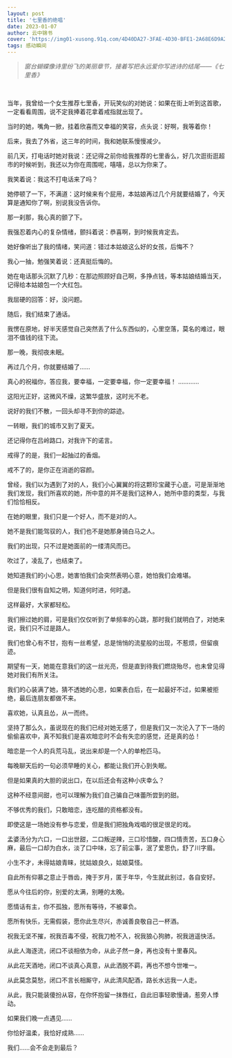 ```yaml
---
layout: post
title: '七里香的绝唱'
date: 2023-01-07
author: 云中锦书
cover: 'https://img01-xusong.91q.com/4D40DA27-3FAE-4D30-BFE1-2A68E6D9A26E.jpg'
tags: 感动瞬间
---
```


> *窗台蝴蝶像诗里纷飞的美丽章节，接着写把永远爱你写进诗的结尾——《七里香》*	

<br>

当年，我曾给一个女生推荐七里香，开玩笑似的对她说：如果在街上听到这首歌，一定看看周围，说不定我捧着花拿着戒指就出现了。

当时的她，嘴角一掀，挂着欣喜而又幸福的笑容，点头说：好啊，我等着你！

后来，我去了外省，这三年的时间，我和她联系慢慢减少。

前几天，打电话时她对我说：还记得之前你给我推荐的七里香么，好几次逛街逛超市的时候听到，我还以为你在周围呢，嘻嘻，总以为你来了。

我笑着说：我这不打电话来了吗？

她停顿了一下，不满道：这时候来有个屁用，本姑娘再过几个月就要结婚了，今天算是通知你了啊，别说我没告诉你。

那一刹那，我心真的颤了下。

我强忍着内心的复杂情绪，颤抖着说：恭喜啊，到时候我肯定去。

她好像听出了我的情绪，笑问道：错过本姑娘这么好的女孩，后悔不？

我心一抽，勉强笑着说：还真挺后悔的。

她在电话那头沉默了几秒：在那边照顾好自己啊，多挣点钱，等本姑娘结婚当天，记得给本姑娘包一个大红包。

我屈硬的回答：好，没问题。

随后，我们结束了通话。

我愣在原地，好半天感觉自己突然丢了什么东西似的，心里空落，莫名的难过，眼泪不值钱的往下流。

那一晚，我彻夜未眠。

再过几个月，你就要结婚了……

真心的祝福你，答应我，要幸福，一定要幸福，你一定要幸福！
…………

这阳光正好，这微风不燥，这繁华盛放，这时光不老。

说好的我们不散，一回头却寻不到你的踪迹。

一转眼，我们的城市又到了夏天。

还记得你在吕岭路口，对我许下的诺言。

戒得了的是，我们一起抽过的香烟。

戒不了的，是你正在消逝的容颜。

曾经，我们以为遇到了对的人，我们小心翼翼的将这颗珍宝藏于心底，可是渐渐地我们发现，我们所喜欢的她，所中意的并不是我们这种人，她所中意的类型，与我们恰恰相反。

在她的眼里，我们只是一个好人，而不是对的人。

她不是我们能驾驭的人，我们也不是她那身骑白马之人。

我们的出现，只不过是她面前的一缕清风而已。

吹过了，凌乱了，也结束了。

她知道我们的小心思，她害怕我们会突然表明心意，她怕我们会难堪。

但是我们很有自知之明，知道何时进，何时退。

这样最好，大家都轻松。

我们擦过她的肩，可是我们仅仅听到了单频率的心跳，那时我们就明白了，对她来说，我们只不过是路人。

我们也曾心有不甘，抱有一丝希望，总是悄悄的流星般的出现，不惹烦，但留痕迹。

期望有一天，她能在意我们的这一丝光亮，但是直到待我们燃烧殆尽，也未曾见得她对我们有所关注。

我们的心装满了她，猜不透她的心思，如果表白后，在一起最好不过，如果被拒绝，最后连朋友都做不来。

喜欢她，认真且怂，从一而终。

坚持了那么久，虽说现在的我们已经对她无感了，但是我们又一次沦入了下一场的偷偷喜欢中，真不知我们是喜欢暗恋时不会有失恋的感觉，还是真的怂！

暗恋是一个人的兵荒马乱，说出来却是一个人的单枪匹马。

每晚聊天后的一句必须早睡的关心，都能让我们开心到失眠。

但是如果真的大胆的说出口，在以后还会有这种小庆幸么？

这种不经意间甜，也可以理解为我们自己骗自己味蕾所尝到的甜。

不够优秀的我们，只敢暗恋，连吃醋的资格都没有。

即使这是一场她没有参与恋爱，但是我们把独角戏唱的很足很足的戏。

孟婆汤分为六口，一口出世甜，二口叛逆辣，三口珍惜酸，四口情责苦，五口身心麻，最后一口却为白水，淡了口中味，忘了前尘事，泯了爱恩仇，舒了川字眉。

小生不才，未得姑娘青睐，扰姑娘良久，姑娘莫怪。

自此所有仰慕之意止于唇齿，掩于岁月，匿于年华，今生就此别过，各自安好。

愿从今往后的你，别爱的太满，别睡的太晚。

愿情话有主，你不孤独，愿所有等待，不被辜负。

愿所有快乐，无需假装，愿你此生尽兴，赤诚善良敬自己一杯酒。

祝我无坚不摧，祝我百毒不侵，祝我刀枪不入，祝我狼心狗肺，祝我逍遥快活。

从此人海逐流，闭口不谈相依为命，从此子然一身，再也没有十里春风。

从此花天酒地，闭口不谈真心真意，从此洒脱不羁，再也不想今世唯一。

从此莫念莫愁，闭口不言长相厮守，从此清风配酒，路长水远我一人走。

从此，我只能装傻扮从容，在你怀抱留一抹唇红，自此旧事轻歌慢诵，惹旁人悸动。

如果我们晚一点遇见……

你恰好温柔，我恰好成熟……

我们……会不会走到最后？
